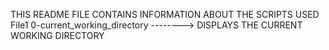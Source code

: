 THIS README FILE CONTAINS INFORMATION ABOUT THE SCRIPTS USED 
File1 0-current_working_directory  --------> DISPLAYS THE CURRENT WORKING DIRECTORY
